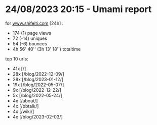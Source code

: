 # 24/08/2023 20:15 - Umami report
for www.shifeiti.com [24h] :

 - 174 (1) page views
 - 72 (-14) uniques
 - 54 (-6) bounces
 - 4h 56' 40'' (3h 13' 18'') totaltime


top 10 urls:
 - 41x [/]
 - 28x [/blog/2022-12-09/]
 - 28x [/blog/2023-01-12/]
 - 19x [/blog/2022-05-07/]
 - 9x [/blog/2022-12-22/]
 - 5x [/blog/2022-05-24/]
 - 4x [/about/]
 - 4x [/bbtalk/]
 - 4x [/wiki/]
 - 4x [/blog/2023-02-03/]


